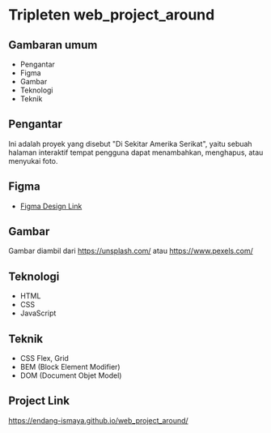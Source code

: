 # Tripleten web_project_around

## Gambaran umum

- Pengantar
- Figma
- Gambar
- Teknologi
- Teknik

## Pengantar

Ini adalah proyek yang disebut "Di Sekitar Amerika Serikat", yaitu sebuah halaman interaktif tempat pengguna dapat menambahkan, menghapus, atau menyukai foto.

## Figma

- [Figma Design Link](https://www.figma.com/file/89jWb7ipy9wiA4vVDIRKS8/Web_Brief_Sprint_5_ID-%7C-Di-Sekitar-A.S.-%7C-desktop-%2B-mobile?type=design&node-id=0-1&t=z8A2o6NLLLajT9fh-0)

## Gambar

Gambar diambil dari <https://unsplash.com/> atau <https://www.pexels.com/>

## Teknologi

- HTML
- CSS
- JavaScript

## Teknik

- CSS Flex, Grid
- BEM (Block Element Modifier)
- DOM (Document Objet Model)

## Project Link

<https://endang-ismaya.github.io/web_project_around/>
